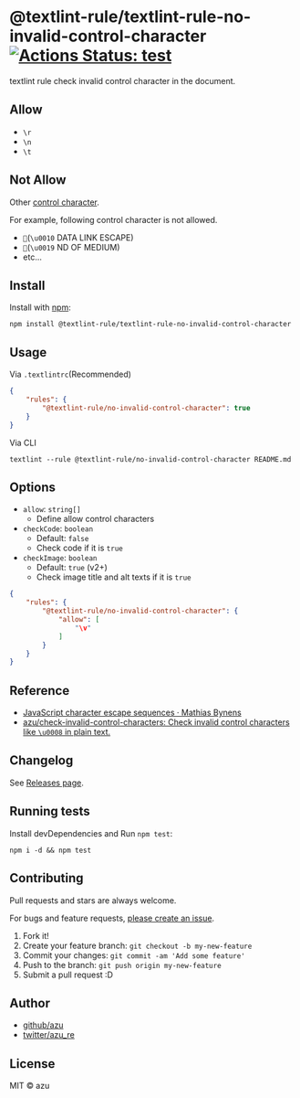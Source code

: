 # @textlint-rule/textlint-rule-no-invalid-control-character [![Actions Status: test](https://github.com/textlint-rule/textlint-rule-no-invalid-control-character/workflows/test/badge.svg)](https://github.com/textlint-rule/textlint-rule-no-invalid-control-character/actions?query=workflow%3A"test")

textlint rule check invalid control character in the document.

## Allow

- `\r`
- `\n`
- `\t`

## Not Allow

Other [control character](https://en.wikipedia.org/wiki/Control_character "Control character").

For example, following control character is not allowed.

- ``(`\u0010` DATA LINK ESCAPE)
- ``(`\u0019` ND OF MEDIUM)
- etc...

## Install

Install with [npm](https://www.npmjs.com/):

    npm install @textlint-rule/textlint-rule-no-invalid-control-character

## Usage

Via `.textlintrc`(Recommended)

```json
{
    "rules": {
        "@textlint-rule/no-invalid-control-character": true
    }
}
```

Via CLI

```
textlint --rule @textlint-rule/no-invalid-control-character README.md
```

## Options

- `allow`: `string[]`
    - Define allow control characters
- `checkCode`: `boolean`
    - Default: `false`
    - Check code if it is `true`
- `checkImage`: `boolean`
    - Default: `true` (v2+)
    - Check image title and alt texts if it is `true`

```json
{
    "rules": {
        "@textlint-rule/no-invalid-control-character": {
            "allow": [
                "\v"
            ]
        }
    }
}
```

## Reference

- [JavaScript character escape sequences · Mathias Bynens](https://mathiasbynens.be/notes/javascript-escapes "JavaScript character escape sequences · Mathias Bynens")
- [azu/check-invalid-control-characters: Check invalid control characters like `\u0008` in plain text.](https://github.com/azu/check-invalid-control-characters "azu/check-invalid-control-characters: Check invalid control characters like `\u0008` in plain text.")

## Changelog

See [Releases page](https://github.com/textlint-rule/textlint-rule-no-invalid-control-character/releases).

## Running tests

Install devDependencies and Run `npm test`:

    npm i -d && npm test

## Contributing

Pull requests and stars are always welcome.

For bugs and feature requests, [please create an issue](https://github.com/textlint-rule/textlint-rule-no-invalid-control-character/issues).

1. Fork it!
2. Create your feature branch: `git checkout -b my-new-feature`
3. Commit your changes: `git commit -am 'Add some feature'`
4. Push to the branch: `git push origin my-new-feature`
5. Submit a pull request :D

## Author

- [github/azu](https://github.com/azu)
- [twitter/azu_re](https://twitter.com/azu_re)

## License

MIT © azu
